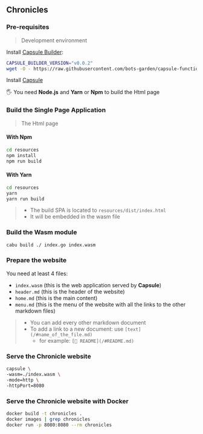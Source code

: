 ## Chronicles

### Pre-requisites
> Development environment

Install [Capsule Builder](https://github.com/bots-garden/capsule-function-builder):

```bash
CAPSULE_BUILDER_VERSION="v0.0.2"
wget -O - https://raw.githubusercontent.com/bots-garden/capsule-function-builder/${CAPSULE_BUILDER_VERSION}/install-capsule-builder.sh | bash
```

Install [Capsule](https://github.com/bots-garden/capsule)

🖐 You need **Node.js** and **Yarn** or **Npm** to build the Html page

### Build the Single Page Application
> The Html page

#### With Npm

```bash
cd resources
npm install
npm run build
```

#### With Yarn

```bash
cd resources
yarn
yarn run build
```

> - The build SPA is located to `resources/dist/index.html`
> - It will be embedded in the wasm file

### Build the Wasm module

```bash
cabu build ./ index.go index.wasm
```


### Prepare the website

You need at least 4 files:
- `index.wasm` (this is the web application served by **Capsule**)
- `header.md` (this is the header of the website)
- `home.md` (this is the main content)
- `menu.md` (this is the menu of the website with all the links to the other markdown files)

> - You can add every other markdown document
> - To add a link to a new document: use `[text](/#name_of_the_file.md)`
>   - for example: `[📝 README](/#README.md)`

### Serve the Chronicle website 

```bash
capsule \
-wasm=./index.wasm \
-mode=http \
-httpPort=8080
```

### Serve the Chronicle website with Docker

```bash
docker build -t chronicles . 
docker images | grep chronicles
docker run -p 8080:8080 --rm chronicles
```
